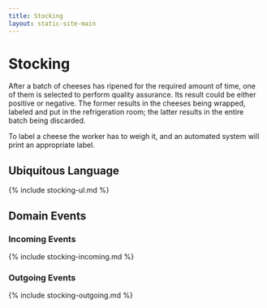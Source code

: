 ```yaml
---
title: Stocking
layout: static-site-main
---
```


# Stocking

After a batch of cheeses has ripened for the required amount of time,
one of them is selected to perform quality assurance.
Its result could be either positive or negative.
The former results in the cheeses being wrapped, labeled and put in the refrigeration room;
the latter results in the entire batch being discarded.

To label a cheese the worker has to weigh it, and an automated system will print an appropriate label.

## Ubiquitous Language

{% include stocking-ul.md %}

## Domain Events

### Incoming Events

{% include stocking-incoming.md %}

### Outgoing Events

{% include stocking-outgoing.md %}
